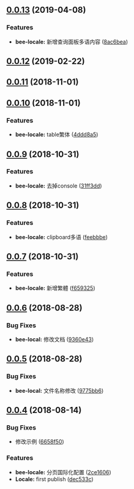<a name="0.0.13"></a>
## [0.0.13](https://github.com/tinper-bee/bee-locale/compare/v0.0.12...v0.0.13) (2019-04-08)


### Features

* **bee-locale:** 新增查询面板多语内容 ([8ac6bea](https://github.com/tinper-bee/bee-locale/commit/8ac6bea))



<a name="0.0.12"></a>
## [0.0.12](https://github.com/tinper-bee/bee-locale/compare/v0.0.11...v0.0.12) (2019-02-22)



<a name="0.0.11"></a>
## [0.0.11](https://github.com/tinper-bee/bee-locale/compare/v0.0.10...v0.0.11) (2018-11-01)



<a name="0.0.10"></a>
## [0.0.10](https://github.com/tinper-bee/bee-locale/compare/v0.0.9...v0.0.10) (2018-11-01)


### Features

* **bee-locale:** table繁体 ([4ddd8a5](https://github.com/tinper-bee/bee-locale/commit/4ddd8a5))



<a name="0.0.9"></a>
## [0.0.9](https://github.com/tinper-bee/bee-locale/compare/v0.0.8...v0.0.9) (2018-10-31)


### Features

* **bee-locale:** 去掉console ([31ff3dd](https://github.com/tinper-bee/bee-locale/commit/31ff3dd))



<a name="0.0.8"></a>
## [0.0.8](https://github.com/tinper-bee/bee-locale/compare/v0.0.7...v0.0.8) (2018-10-31)


### Features

* **bee-locale:** clipboard多语 ([feebbbe](https://github.com/tinper-bee/bee-locale/commit/feebbbe))



<a name="0.0.7"></a>
## [0.0.7](https://github.com/tinper-bee/bee-locale/compare/v0.0.6...v0.0.7) (2018-10-31)


### Features

* **bee-locale:** 新增繁體 ([f659325](https://github.com/tinper-bee/bee-locale/commit/f659325))



<a name="0.0.6"></a>
## [0.0.6](https://github.com/tinper-bee/bee-locale/compare/v0.0.5...v0.0.6) (2018-08-28)


### Bug Fixes

* **bee-local:** 修改文档 ([9360e43](https://github.com/tinper-bee/bee-locale/commit/9360e43))



<a name="0.0.5"></a>
## [0.0.5](https://github.com/tinper-bee/bee-locale/compare/v0.0.4...v0.0.5) (2018-08-28)


### Bug Fixes

* **bee-local:** 文件名称修改 ([9775bb6](https://github.com/tinper-bee/bee-locale/commit/9775bb6))



<a name="0.0.4"></a>
## [0.0.4](https://github.com/tinper-bee/bee-locale/compare/dec533c...v0.0.4) (2018-08-14)


### Bug Fixes

* 修改示例 ([6658f50](https://github.com/tinper-bee/bee-locale/commit/6658f50))


### Features

* **bee-locale:** 分页国际化配置 ([2ce1606](https://github.com/tinper-bee/bee-locale/commit/2ce1606))
* **Locale:** first publish ([dec533c](https://github.com/tinper-bee/bee-locale/commit/dec533c))




